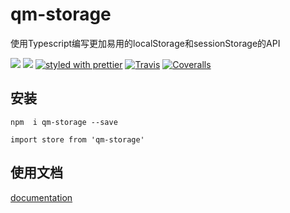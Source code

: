 # qm-storage

使用Typescript编写更加易用的localStorage和sessionStorage的API


[![](https://img.shields.io/npm/v/qm-storage.svg)](https://www.npmjs.com/package/qm-storage) 
[![](https://img.shields.io/npm/types/qm-storage.svg)](https://www.typescriptlang.org) 
[![styled with prettier](https://img.shields.io/badge/styled_with-prettier-ff69b4.svg)](https://github.com/prettier/prettier)
[![Travis](https://img.shields.io/travis/alexjoverm/typescript-library-starter.svg)](https://travis-ci.org/alexjoverm/typescript-library-starter)
[![Coveralls](https://img.shields.io/coveralls/alexjoverm/typescript-library-starter.svg)](https://coveralls.io/github/alexjoverm/typescript-library-starter)


## 安装


 `npm  i qm-storage --save`
 
 `import store from 'qm-storage'`
## 使用文档


[documentation](https://way-jm.github.io/qm-storage/start/start.html)

